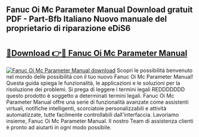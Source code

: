 ## Fanuc Oi Mc Parameter Manual Download gratuit PDF - Part-Bfb Italiano Nuovo manuale del proprietario di riparazione eDiS6

# <h2><a href="http://dffdrre.blite.top/?on=Fanuc+Oi+Mc+Parameter+Manual">🔗Download 👉🔴 Fanuc Oi Mc Parameter Manual</a></h2>

[![Fanuc Oi Mc Parameter Manual download](https://i.imgur.com/lujVjoI.png)](http://dffdrre.blite.top/?on=Fanuc+Oi+Mc+Parameter+Manual)
Scopri le possibilità benvenuto nel mondo delle possibilità con il tuo nuovo Fanuc Oi Mc Parameter Manual! Questa guida spiega le funzionalità, le applicazioni e le soluzioni per la risoluzione dei problemi. Si prega di leggere i termini legali REDDDDDDD questo prodotto è soggetto a determinati termini legali. Fanuc Oi Mc Parameter Manual offre una serie di funzionalità avanzate come assistenti virtuali, notifiche intelligenti, scorciatoie personalizzabili e attività automatizzate, tutte facilmente controllabili dall'interfaccia. Lavoriamo insieme, Fanuc Oi Mc Parameter Manual. Il nostro Team di assistenza clienti è pronto ad aiutarti in ogni modo possibile.
